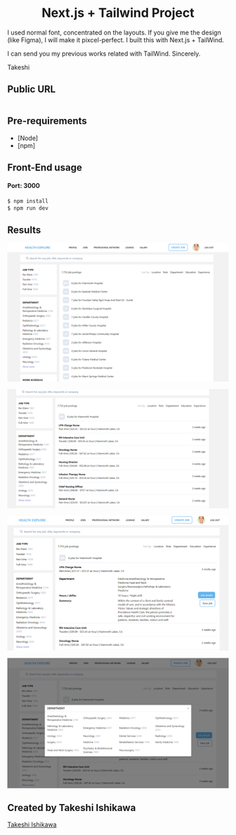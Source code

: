 <h1 align="center">
Next.js + Tailwind Project
</h1>

I used normal font, concentrated on the layouts.
If you give me the design (like Figma), I will make it pixcel-perfect.
I built this with Next.js + TailWind.

I can send you my previous works related with TailWind.
Sincerely.

Takeshi

## Public URL

```terminal

```

## Pre-requirements

- [Node]
- [npm]

## Front-End usage

#### Port: 3000
```terminal
$ npm install
$ npm run dev
```
## Results

![1](1.png?raw=true)

![2](2.png?raw=true)

![3](3.png?raw=true)

![4](4.png?raw=true)

## Created by Takeshi Ishikawa

[Takeshi Ishikawa](https://www.linkedin.com/in/takeshi-ishikawa-a2b174154)



